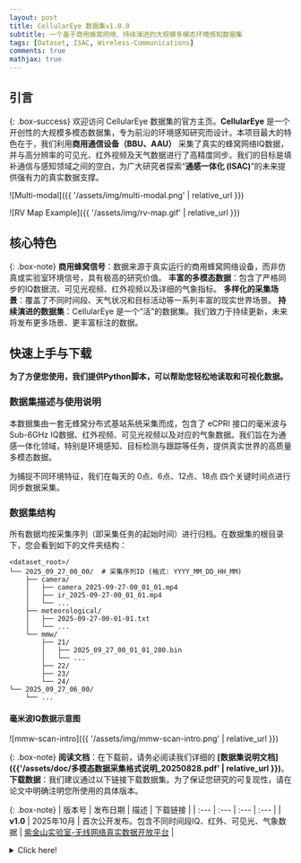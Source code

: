 ```yaml
---
layout: post
title: CellularEye 数据集v1.0.0
subtitle: 一个基于商用蜂窝网络、持续演进的大规模多模态环境感知数据集
tags: [Dataset, ISAC, Wireless-Communications]
comments: true
mathjax: true
---
```


## 引言

{: .box-success}
欢迎访问 CellularEye 数据集的官方主页。**CellularEye** 是一个开创性的大规模多模态数据集，专为前沿的环境感知研究而设计。本项目最大的特色在于，我们利用**商用通信设备（BBU、AAU）** 采集了真实的蜂窝网络IQ数据，并与高分辨率的可见光、红外视频及天气数据进行了高精度同步。我们的目标是填补通信与感知领域之间的空白，为广大研究者探索“**通感一体化 (ISAC)**”的未来提供强有力的真实数据支撑。

![Multi-modal]({{ '/assets/img/multi-modal.png' | relative_url }})

![RV Map Example]({{ '/assets/img/rv-map.gif' | relative_url }})


## 核心特色

{: .box-note}
**商用蜂窝信号**：数据来源于真实运行的商用蜂窝网络设备，而非仿真或实验室环境信号，具有极高的研究价值。
**丰富的多模态数据**：包含了严格同步的IQ数据流、可见光视频、红外视频以及详细的气象指标。
**多样化的采集场景**：覆盖了不同时间段、天气状况和目标活动等一系列丰富的现实世界场景。
**持续演进的数据集**：CellularEye 是一个“活”的数据集。我们致力于持续更新，未来将发布更多场景、更丰富标注的数据。

## 快速上手与下载

**为了方便您使用，我们提供Python脚本，可以帮助您轻松地读取和可视化数据。**

### 数据集描述与使用说明
本数据集由一套无蜂窝分布式基站系统采集而成，包含了 eCPRI 接口的毫米波与 Sub-6GHz IQ数据、红外视频、可见光视频以及对应的气象数据。我们旨在为通感一体化领域，特别是环境感知、目标检测与跟踪等任务，提供真实世界的高质量多模态数据。

为捕捉不同环境特征，我们在每天的 0点、6点、12点、18点 四个关键时间点进行同步数据采集。

### 数据集结构

所有数据均按采集序列（即采集任务的起始时间）进行归档。在数据集的根目录下，您会看到如下的文件夹结构：

```
<dataset_root>/
└── 2025_09_27_00_00/  # 采集序列ID (格式: YYYY_MM_DD_HH_MM)
    ├── camera/
    │   ├── camera_2025-09-27-00_01_01.mp4
    │   ├── ir_2025-09-27-00_01_01.mp4
    │   └── ...
    ├── meteorological/
    │   ├── 2025-09-27-00-01-01.txt
    │   └── ...
    └── mmw/
        ├── 21/
        │   ├── 2025_09_27_00_01_01_280.bin
        │   └── ...
        ├── 22/
        ├── 23/
        └── 24/
└── 2025_09_27_06_00/
    └── ...
```
#### 毫米波IQ数据示意图

![mmw-scan-intro]({{ '/assets/img/mmw-scan-intro.png' | relative_url }})

{: .box-note}
**阅读文档**：在下载前，请务必阅读我们详细的 **[数据集说明文档]({{'/assets/doc/多模态数据采集格式说明_20250828.pdf' | relative_url }})**。
**下载数据**：我们建议通过以下链接下载数据集。为了保证您研究的可复现性，请在论文中明确注明您所使用的具体版本。

{: .box-note}
| 版本号 | 发布日期 | 描述 | 下载链接 |
| :--- | :--- | :--- | :--- |
| **v1.0** | 2025年10月 | 首次公开发布。包含不同时间段IQ、红外、可见光、气象数据 | [紫金山实验室-无线网络真实数据开放平台](http://pmldatanet.com.cn/) |

<details markdown="1">
<summary>Click here!</summary>
Here you can see an **expandable** section
</details>



